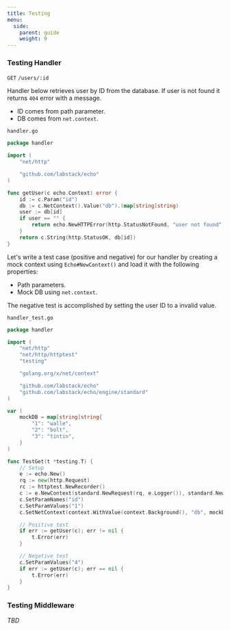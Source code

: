 ```yaml
---
title: Testing
menu:
  side:
    parent: guide
    weight: 9
---
```


### Testing Handler

`GET` `/users/:id`

Handler below retrieves user by ID from the database. If user is not found it returns
`404` error with a message.

- ID comes from path parameter.
- DB comes from `net.context`.

`handler.go`

```go
package handler

import (
	"net/http"

	"github.com/labstack/echo"
)

func getUser(c echo.Context) error {
	id := c.Param("id")
	db := c.NetContext().Value("db").(map[string]string)
	user := db[id]
	if user == "" {
		return echo.NewHTTPError(http.StatusNotFound, "user not found")
	}
	return c.String(http.StatusOK, db[id])
}
```

Let's write a test case (positive and negative) for our handler by creating a mock
context using `Echo#NewContext()` and load it with the following properties:

- Path parameters.
- Mock DB using `net.context`.

The negative test is accomplished by setting the user ID to a invalid value.

`handler_test.go`

```go
package handler

import (
	"net/http"
	"net/http/httptest"
	"testing"

	"golang.org/x/net/context"

	"github.com/labstack/echo"
	"github.com/labstack/echo/engine/standard"
)

var (
	mockDB = map[string]string{
		"1": "walle",
		"2": "bolt",
		"3": "tintin",
	}
)

func TestGet(t *testing.T) {
	// Setup
	e := echo.New()
	rq := new(http.Request)
	rc := httptest.NewRecorder()
	c := e.NewContext(standard.NewRequest(rq, e.Logger()), standard.NewResponse(rc, e.Logger()))
	c.SetParamNames("id")
	c.SetParamValues("1")
	c.SetNetContext(context.WithValue(context.Background(), "db", mockDB))

	// Positive test
	if err := getUser(c); err != nil {
		t.Error(err)
	}

	// Negative test
	c.SetParamValues("4")
	if err := getUser(c); err == nil {
		t.Error(err)
	}
}
```

### Testing Middleware

*TBD*
